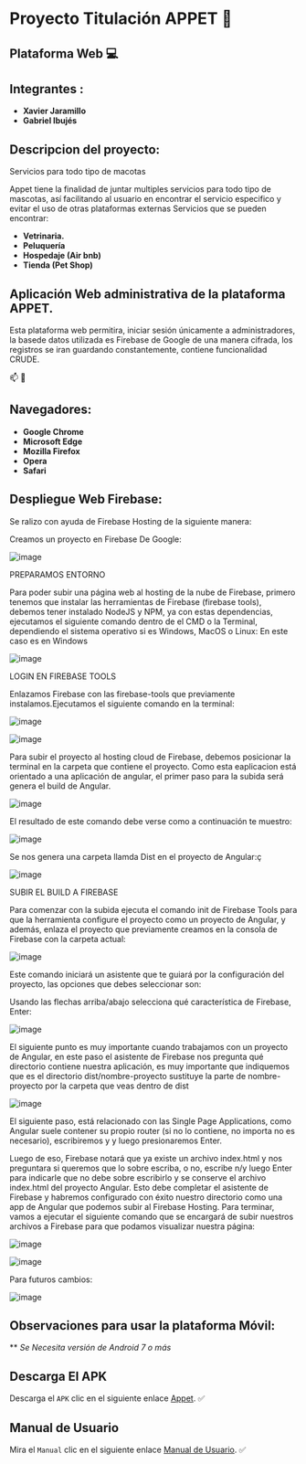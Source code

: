 # Proyecto Titulación APPET :dog:
## Plataforma Web :computer:

## Integrantes : 
* **Xavier Jaramillo** 
* **Gabriel Ibujés** 

## Descripcion del proyecto:
Servicios para todo tipo de macotas

Appet tiene la finalidad de juntar multiples servicios para todo tipo de mascotas, así facilitando al usuario en encontrar el servicio especifico y evitar el uso de otras plataformas externas
Servicios que se pueden encontrar: 
* **Vetrinaria.**
* **Peluquería**
* **Hospedaje (Air bnb)**
* **Tienda (Pet Shop)**

## Aplicación Web administrativa de la plataforma APPET.

Esta plataforma web permitira, iniciar sesión únicamente a administradores, la basede datos utilizada es Firebase de Google de una manera cifrada, los registros se iran guardando constantemente, contiene funcionalidad CRUDE.

:mailbox: :email:


## Navegadores:

* **Google Chrome**
* **Microsoft Edge**
* **Mozilla Firefox**
* **Opera**
* **Safari**


## Despliegue Web Firebase:

Se ralizo con ayuda de Firebase Hosting de la siguiente manera:

Creamos un proyecto en Firebase De Google:

![image](https://user-images.githubusercontent.com/38759787/138756805-b377fefc-6a00-47d3-ba82-98b720717813.png)

PREPARAMOS ENTORNO

Para poder subir una página web al hosting de la nube de Firebase, primero tenemos que instalar las herramientas de Firebase (firebase tools), debemos tener instalado NodeJS y NPM, ya con estas dependencias, ejecutamos el siguiente comando dentro de el CMD o la Terminal, dependiendo el sistema operativo si es Windows, MacOS o Linux:
En este caso es en Windows

![image](https://user-images.githubusercontent.com/38759787/138757167-c0aa6974-1cc3-477a-982d-33b0d1d0ac03.png)

LOGIN EN FIREBASE TOOLS

Enlazamos Firebase con las firebase-tools que previamente instalamos.Ejecutamos el siguiente comando en la terminal:

![image](https://user-images.githubusercontent.com/38759787/138757495-37de7654-618d-4fb6-9e4e-26bc3ce5767c.png)

![image](https://user-images.githubusercontent.com/38759787/138757690-2ec37048-db4e-4d6b-8018-3f1b2094f311.png)

Para subir el proyecto al hosting cloud de Firebase, debemos posicionar la terminal en la carpeta que contiene el proyecto. Como esta eaplicacion está orientado a una aplicación de angular, el primer paso para la subida será genera el build de Angular.

![image](https://user-images.githubusercontent.com/38759787/138760606-18986e08-777b-4d21-b922-239242159b05.png)

El resultado de este comando debe verse como a continuación te muestro:

![image](https://user-images.githubusercontent.com/38759787/138760655-1167b5a7-76f8-4d5f-87df-c18d5f7a5ea9.png)

Se nos genera una carpeta llamda Dist en el proyecto de Angular:ç

![image](https://user-images.githubusercontent.com/38759787/138760769-96d7ba52-e9d2-4259-b9e2-798d0052d502.png)

SUBIR EL BUILD A FIREBASE

Para comenzar con la subida ejecuta el comando init de Firebase Tools para que la herramienta configure el proyecto como un proyecto de Angular, y además, enlaza el proyecto que previamente creamos en la consola de Firebase con la carpeta actual:

![image](https://user-images.githubusercontent.com/38759787/138761566-242d3a3a-adc5-496b-adc0-48f25797ac5d.png)

Este comando iniciará un asistente que te guiará por la configuración del proyecto, las opciones que debes seleccionar son:

Usando las flechas arriba/abajo selecciona qué característica de Firebase, Enter:

![image](https://user-images.githubusercontent.com/38759787/138761620-ae033d9d-85cd-43d6-87b8-b7b8848b3265.png)

El siguiente punto es muy importante cuando trabajamos con un proyecto de Angular, en este paso el asistente de Firebase nos pregunta qué directorio contiene nuestra aplicación, es muy importante que indiquemos que es el directorio dist/nombre-proyecto sustituye la parte de nombre-proyecto por la carpeta que veas dentro de dist

![image](https://user-images.githubusercontent.com/38759787/138761755-e3cc46c2-a330-4bed-97e1-7332acf4bbd5.png)

El siguiente paso, está relacionado con las Single Page Applications, como Angular suele contener su propio router (si no lo contiene, no importa no es necesario), escribiremos y y luego presionaremos Enter. 

Luego de eso, Firebase notará que ya existe un archivo index.html y nos preguntara si queremos que lo sobre escriba, o no, escribe n/y luego Enter para indicarle que no debe sobre escribirlo y se conserve el archivo index.html del proyecto Angular.
Esto debe completar el asistente de Firebase y habremos configurado con éxito nuestro directorio como una app de Angular que podemos subir al Firebase Hosting. Para terminar, vamos a ejecutar el siguiente comando que se encargará de subir nuestros archivos a Firebase para que podamos visualizar nuestra página:

![image](https://user-images.githubusercontent.com/38759787/138761825-5152e94d-9f12-479c-9b99-3d7b7a05cce3.png)

![image](https://user-images.githubusercontent.com/38759787/138762078-ca7c7264-8c76-4403-8548-e3b602a46a8e.png)

Para futuros cambios:

![image](https://user-images.githubusercontent.com/38759787/138762126-20d6bf09-938b-4e30-8050-364ae1086723.png)



## Observaciones para usar la plataforma Móvil:

** *Se Necesita versión de Android 7 o más*

## Descarga El APK

Descarga el `APK` clic en el siguiente enlace [Appet](). :white_check_mark:

## Manual de Usuario

Mira el `Manual` clic en el siguiente enlace [Manual de Usuario](https://www.youtube.com/watch?v=Qz0A03kBsSc). :white_check_mark:



